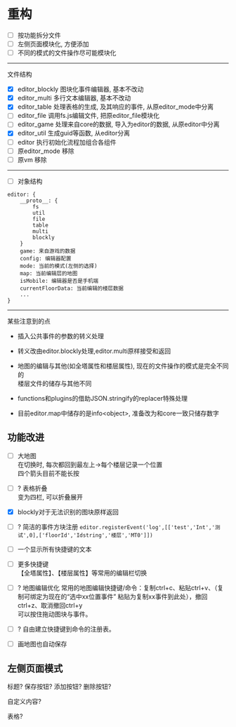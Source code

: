 # 重构

+ [ ] 按功能拆分文件
+ [ ] 左侧页面模块化, 方便添加
+ [ ] 不同的模式的文件操作尽可能模块化

---

文件结构

+ [x] editor_blockly 图块化事件编辑器, 基本不改动
+ [x] editor_multi 多行文本编辑器, 基本不改动
+ [x] editor_table 处理表格的生成, 及其响应的事件, 从原editor\_mode中分离
+ [ ] editor_file 调用fs.js编辑文件, 把原editor\_file模块化
+ [ ] editor_game 处理来自core的数据, 导入为editor的数据, 从原editor中分离
+ [x] editor_util 生成guid等函数, 从editor分离
+ [ ] editor 执行初始化流程加组合各组件
+ [ ] 原editor_mode 移除
+ [ ] 原vm 移除

---

+ [ ] 对象结构

```
editor: {
    __proto__: {
        fs
        util
        file
        table
        multi
        blockly
    }
    game: 来自游戏的数据
    config: 编辑器配置
    mode: 当前的模式(左侧的选择)
    map: 当前编辑层的地图
    isMobile: 编辑器是否是手机端
    currentFloorData: 当前编辑的楼层数据
    ...
}
```

---

某些注意到的点

+ 插入公共事件的参数的转义处理

+ 转义改由editor.blockly处理,editor.multi原样接受和返回

+ 地图的编辑与其他(如全塔属性和楼层属性), 现在的文件操作的模式是完全不同的  
  楼层文件的储存与其他不同

+ functions和plugins的借助JSON.stringify的replacer特殊处理

+ 目前editor.map中储存的是info\<object\>, 准备改为和core一致只储存数字

## 功能改进

+ [ ] 大地图  
  在切换时, 每次都回到最左上->每个楼层记录一个位置  
  四个箭头目前不能长按

+ [ ] ? 表格折叠  
  变为四栏, 可以折叠展开

+ [x] blockly对于无法识别的图块原样返回

+ [ ] ? 简洁的事件方块注册
  `editor.registerEvent('log',[['test','Int','测试',0],['floorId','Idstring','楼层','MT0']])`

+ [ ] 一个显示所有快捷键的文本

+ [ ] 更多快捷键  
  【全塔属性】、【楼层属性】等常用的编辑栏切换  

+ [ ] ? 地图编辑优化
  常用的地图编辑快捷键/命令：复制ctrl+c、粘贴ctrl+v、（复制可绑定为现在的“选中xx位置事件” 粘贴为复制xx事件到此处），撤回ctrl+z、取消撤回ctrl+y  
  可以按住拖动图块与事件。

+ [ ] ? 自由建立快捷键到命令的注册表。

+ [ ] 画地图也自动保存



## 左侧页面模式

标题? 保存按钮? 添加按钮? 删除按钮?

自定义内容?

表格?
